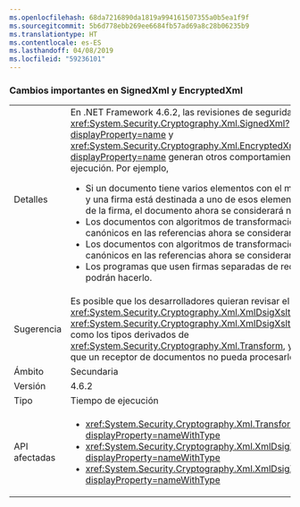 ```yaml
---
ms.openlocfilehash: 68da7216890da1819a994161507355a0b5ea1f9f
ms.sourcegitcommit: 5b6d778ebb269ee6684fb57ad69a8c28b06235b9
ms.translationtype: HT
ms.contentlocale: es-ES
ms.lasthandoff: 04/08/2019
ms.locfileid: "59236101"
---
```

### <a name="signedxml-and-encryptedxml-breaking-changes"></a>Cambios importantes en SignedXml y EncryptedXml

|   |   |
|---|---|
|Detalles|En .NET Framework 4.6.2, las revisiones de seguridad de <xref:System.Security.Cryptography.Xml.SignedXml?displayProperty=name> y <xref:System.Security.Cryptography.Xml.EncryptedXml?displayProperty=name> generan otros comportamientos en tiempo de ejecución. Por ejemplo,<ul><li>Si un documento tiene varios elementos con el mismo atributo <code>id</code> y una firma está destinada a uno de esos elementos como la raíz de la firma, el documento ahora se considerará no válido.</li><li>Los documentos con algoritmos de transformación de XPath no canónicos en las referencias ahora se consideran no válidos.</li><li>Los documentos con algoritmos de transformación de XSLT no canónicos en las referencias ahora se consideran no válidos.</li><li>Los programas que usen firmas separadas de recurso externo no podrán hacerlo.</li></ul>|
|Sugerencia|Es posible que los desarrolladores quieran revisar el uso de <xref:System.Security.Cryptography.Xml.XmlDsigXsltTransform> y <xref:System.Security.Cryptography.Xml.XmlDsigXsltTransform>, así como los tipos derivados de <xref:System.Security.Cryptography.Xml.Transform>, ya que es posible que un receptor de documentos no pueda procesarlo.|
|Ámbito|Secundaria|
|Versión|4.6.2|
|Tipo|Tiempo de ejecución|
|API afectadas|<ul><li><xref:System.Security.Cryptography.Xml.Transform?displayProperty=nameWithType></li><li><xref:System.Security.Cryptography.Xml.XmlDsigXPathTransform?displayProperty=nameWithType></li><li><xref:System.Security.Cryptography.Xml.XmlDsigXsltTransform?displayProperty=nameWithType></li></ul>|
